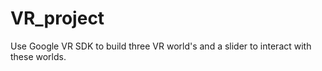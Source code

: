 # VR_project

Use Google VR SDK to build three VR world's and a slider to interact with these worlds.
